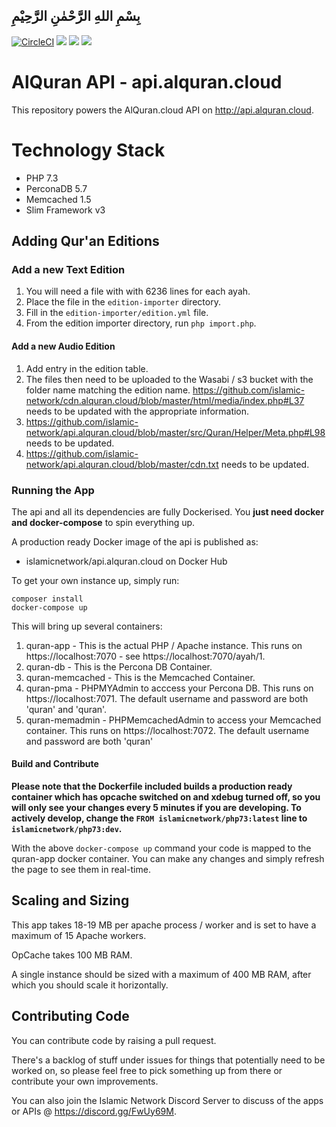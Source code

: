 ## بِسْمِ اللهِ الرَّحْمٰنِ الرَّحِيْمِ

[![CircleCI](https://circleci.com/gh/islamic-network/api.alquran.cloud.svg?style=shield)](https://circleci.com/gh/islamic-network/api.alquran.cloud)
[![](https://img.shields.io/docker/pulls/islamicnetwork/api.alquran.cloud.svg)](https://cloud.docker.com/u/islamicnetwork/repository/docker/vesica/api.alquran.cloud)
[![](https://img.shields.io/github/release/islamic-network/api.alquran.cloud.svg)](https://github.com/islamic-network/api.alquran.cloud/releases)
[![](https://img.shields.io/github/license/islamic-network/api.alquran.cloud.svg)](https://github.com/islamic-network/api.alquran.cloud/blob/master/LICENSE)

# AlQuran API - api.alquran.cloud

This repository powers the AlQuran.cloud API on http://api.alquran.cloud.

# Technology Stack
* PHP 7.3
* PerconaDB 5.7
* Memcached 1.5
* Slim Framework v3

## Adding Qur'an Editions

### Add a new Text Edition
1. You will need a file with with 6236 lines for each ayah.
2. Place the file in the ```edition-importer``` directory.
3. Fill in the ```edition-importer/edition.yml``` file.
4. From the edition importer directory, run ```php import.php```.

#### Add a new Audio Edition
1. Add entry in the edition table.
2. The files then need to be uploaded to the Wasabi / s3 bucket with the folder name matching the edition name.
https://github.com/islamic-network/cdn.alquran.cloud/blob/master/html/media/index.php#L37 needs to be updated with the appropriate information.
3. https://github.com/islamic-network/api.alquran.cloud/blob/master/src/Quran/Helper/Meta.php#L98 needs to be updated.
4. https://github.com/islamic-network/api.alquran.cloud/blob/master/cdn.txt needs to be updated.

### Running the App

The api and all its dependencies are fully Dockerised. You **just need docker and docker-compose** to spin everything up.

A production ready Docker image of the api is published as:
* islamicnetwork/api.alquran.cloud on Docker Hub

To get your own instance up, simply run:

```
composer install
docker-compose up
```

This will bring up several containers:

1. quran-app - This is the actual PHP / Apache instance. This runs on https://localhost:7070 - see https://localhost:7070/ayah/1.
2. quran-db - This is the Percona DB Container.
3. quran-memcached - This is the Memcached Container.
4. quran-pma - PHPMYAdmin to acccess your Percona DB. This runs on https://localhost:7071. The default username and password are both 'quran' and 'quran'.
5. quran-memadmin - PHPMemcachedAdmin to access your Memcached container. This runs on https://localhost:7072. The default username and password are both 'quran'

#### Build and Contribute

**Please note that the Dockerfile included builds a production ready container which has opcache switched on and xdebug turned off, so you will only see your changes every 5 minutes if you are developing. To actively develop, change the ```FROM islamicnetwork/php73:latest``` line to ```islamicnetwork/php73:dev```.**

With the above ```docker-compose up``` command your code is mapped to the quran-app docker container. You can make any changes and simply refresh the page to see them in real-time.

## Scaling and Sizing

This app takes 18-19 MB per apache process / worker and is set to have a maximum of 15 Apache workers.

OpCache takes 100 MB RAM.

A single instance should be sized with a maximum of 400 MB RAM, after which you should scale it horizontally.

## Contributing Code

You can contribute code by raising a pull request.

There's a backlog of stuff under issues for things that potentially need to be worked on, so please feel free to pick something up from there or contribute your own improvements.

You can also join the Islamic Network Discord Server to discuss of the apps or APIs @ https://discord.gg/FwUy69M.
